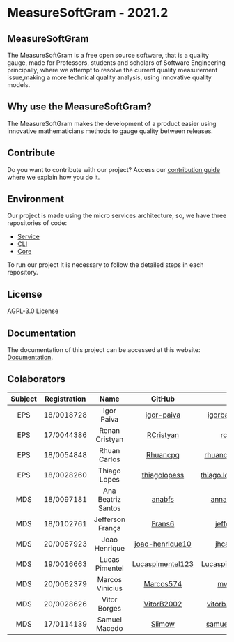 # MeasureSoftGram - 2021.2

## MeasureSoftGram

The MeasureSoftGram is a free open source software, that is a quality gauge, made for Professors, students and scholars of Software Engineering principally, where we attempt to resolve the current quality measurement issue,making a more technical quality analysis, using innovative quality models.

## Why use the MeasureSoftGram?

The MeasureSoftGram makes the development of a product easier using innovative mathematicians methods to gauge quality between releases.

## Contribute

Do you want to contribute with our project? Access our [contribution guide](https://fga-eps-mds.github.io/2021-2-MeasureSoftGram-Doc/docs/contribute/how_to_contribute) where we explain how you do it. 

## Environment

Our project is made using the micro services architecture, so, we have three repositories of code:
- [Service](https://github.com/fga-eps-mds/2021-2-MeasureSoftGram-Service)
- [CLI](https://github.com/fga-eps-mds/2021-2-MeasureSoftGram-CLI)
- [Core](https://github.com/fga-eps-mds/2021-2-MeasureSoftGram-Core)

To run our project it is necessary to follow the detailed steps in each repository.

## License

AGPL-3.0 License

## Documentation

The documentation of this project can be accessed at this website: [Documentation](https://github.com/fga-eps-mds/2021-2-MeasureSoftGram-Doc).

## Colaborators
| Subject | Registration | Name | GitHub | E-mail |
|:--:|:--:|:--:|:--:|:--:|
| EPS | 18/0018728 | Igor Paiva | [igor-paiva](https://github.com/igor-paiva) | igorbatistapaiva@outlook.com |
| EPS | 17/0044386 | Renan Cristyan | [RCristyan](https://github.com/RCristyan) | rcristyan9@gmail.com |
| EPS | 18/0054848 | Rhuan Carlos | [Rhuancpq](https://github.com/Rhuancpq)| rhuancarlos.queiroz@gmail.com |
| EPS | 18/0028260| Thiago Lopes | [thiagolopess](https://github.com/thiagolopess)| thiago.lopes.santos.tls@gmail.com |
| MDS | 18/0097181| Ana Beatriz Santos | [anabfs](https://github.com/anabfs)| anna.bf.santos1@gmail.com |
| MDS | 18/0102761| Jefferson França | [Frans6](https://github.com/Frans6)| jefferson.frds@gmail.com |
| MDS | 20/0067923| Joao Henrique | [joao-henrique10](https://github.com/joao-henrique10)| jhcalzavara@hotmail.com |
| MDS | 19/0016663| Lucas Pimentel | [Lucaspimentel123](https://github.com/Lucaspimentel123)| Lucaspimentelq123@hotmail.com |
| MDS | 20/0062379| Marcos Vinicius | [Marcos574](https://github.com/Marcos574)| mvdeus574@gmail.com |
| MDS | 20/0028626| Vitor Borges | [VitorB2002](https://github.com/VitorB2002)| vitorb.santos2002@gmail.com |
| MDS | 17/0114139| Samuel Macedo | [Slimow](https://github.com/Slimow)| samuelcastro2010@gmail.com |
